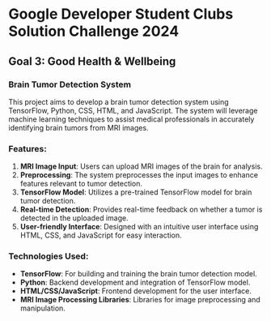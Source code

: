 # Google Developer Student Clubs Solution Challenge 2024
## Goal 3: Good Health & Wellbeing

### Brain Tumor Detection System

This project aims to develop a brain tumor detection system using TensorFlow, Python, CSS, HTML, and JavaScript. The system will leverage machine learning techniques to assist medical professionals in accurately identifying brain tumors from MRI images.

### Features:

1. **MRI Image Input**: Users can upload MRI images of the brain for analysis.
2. **Preprocessing**: The system preprocesses the input images to enhance features relevant to tumor detection.
3. **TensorFlow Model**: Utilizes a pre-trained TensorFlow model for brain tumor detection.
4. **Real-time Detection**: Provides real-time feedback on whether a tumor is detected in the uploaded image.
5. **User-friendly Interface**: Designed with an intuitive user interface using HTML, CSS, and JavaScript for easy interaction.

### Technologies Used:

- **TensorFlow**: For building and training the brain tumor detection model.
- **Python**: Backend development and integration of TensorFlow model.
- **HTML/CSS/JavaScript**: Frontend development for the user interface.
- **MRI Image Processing Libraries**: Libraries for image preprocessing and manipulation.

